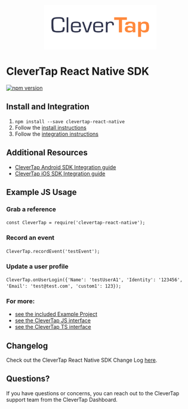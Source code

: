 <p align="center">
  <img src="https://github.com/CleverTap/clevertap-react-native/blob/master/clevertap-logo.png" width="300"/>
</p>

# CleverTap React Native SDK
[![npm version](https://badge.fury.io/js/clevertap-react-native.svg)](https://badge.fury.io/js/clevertap-react-native)

## Install and Integration
1. `npm install --save clevertap-react-native`
2. Follow the [install instructions](./docs/install.md)
3. Follow the [integration instructions](./docs/integration.md)

## Additional Resources
- [CleverTap Android SDK Integration guide](https://support.clevertap.com/docs/android/getting-started.html)
- [CleverTap iOS SDK Integration guide](https://support.clevertap.com/docs/ios/getting-started.html)

## Example JS Usage
### Grab a reference  
`const CleverTap = require('clevertap-react-native');`

### Record an event  
`CleverTap.recordEvent('testEvent');`

### Update a user profile  
`CleverTap.onUserLogin({'Name': 'testUserA1', 'Identity': '123456', 'Email': 'test@test.com', 'custom1': 123});`

### For more: 
 - [see the included Example Project](https://github.com/CleverTap/clevertap-react-native/blob/master/Starter/App.js) 
 - [see the CleverTap JS interface](https://github.com/CleverTap/clevertap-react-native/blob/master/index.js)
 - [see the CleverTap TS interface](https://github.com/CleverTap/clevertap-react-native/blob/master/index.d.ts)

## Changelog

Check out the CleverTap React Native SDK Change Log [here](https://github.com/CleverTap/clevertap-react-native/blob/master/CHANGELOG.md).

## Questions?

 If you have questions or concerns, you can reach out to the CleverTap support team from the CleverTap Dashboard.
